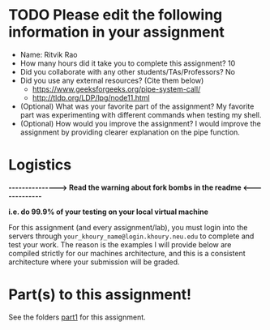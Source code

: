 # TODO Please edit the following information in your assignment

- Name: Ritvik Rao
- How many hours did it take you to complete this assignment? 10
- Did you collaborate with any other students/TAs/Professors? No
- Did you use any external resources? (Cite them below)
  - https://www.geeksforgeeks.org/pipe-system-call/
  - http://tldp.org/LDP/lpg/node11.html
- (Optional) What was your favorite part of the assignment?
My favorite part was experimenting with different commands when testing my shell.
- (Optional) How would you improve the assignment?
I would improve the assignment by providing clearer explanation on the pipe function.

# Logistics

**---------------> Read the warning about fork bombs in the readme <-------------**

**i.e. do 99.9% of your testing on your local virtual machine**

For this assignment (and every assignment/lab), you must login into the servers through `your_khoury_name@login.khoury.neu.edu` to complete and test your work. The reason is the examples I will provide below are compiled strictly for our machines architecture, and this is a consistent architecture where your submission will be graded.

# Part(s) to this assignment!

See the folders [part1](./part1) for this assignment.
